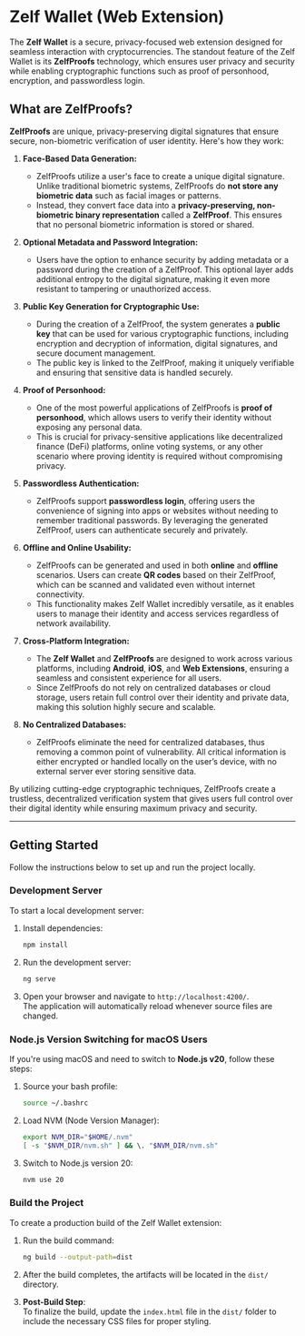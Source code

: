 # Zelf Wallet (Web Extension)

The **Zelf Wallet** is a secure, privacy-focused web extension designed for seamless interaction with cryptocurrencies. The standout feature of the Zelf Wallet is its **ZelfProofs** technology, which ensures user privacy and security while enabling cryptographic functions such as proof of personhood, encryption, and passwordless login.

## What are ZelfProofs?

**ZelfProofs** are unique, privacy-preserving digital signatures that ensure secure, non-biometric verification of user identity. Here's how they work:

1. **Face-Based Data Generation:**
   - ZelfProofs utilize a user's face to create a unique digital signature. Unlike traditional biometric systems, ZelfProofs do **not store any biometric data** such as facial images or patterns.
   - Instead, they convert face data into a **privacy-preserving, non-biometric binary representation** called a **ZelfProof**. This ensures that no personal biometric information is stored or shared.

2. **Optional Metadata and Password Integration:**
   - Users have the option to enhance security by adding metadata or a password during the creation of a ZelfProof. This optional layer adds additional entropy to the digital signature, making it even more resistant to tampering or unauthorized access.
  
3. **Public Key Generation for Cryptographic Use:**
   - During the creation of a ZelfProof, the system generates a **public key** that can be used for various cryptographic functions, including encryption and decryption of information, digital signatures, and secure document management.
   - The public key is linked to the ZelfProof, making it uniquely verifiable and ensuring that sensitive data is handled securely.

4. **Proof of Personhood:**
   - One of the most powerful applications of ZelfProofs is **proof of personhood**, which allows users to verify their identity without exposing any personal data.
   - This is crucial for privacy-sensitive applications like decentralized finance (DeFi) platforms, online voting systems, or any other scenario where proving identity is required without compromising privacy.

5. **Passwordless Authentication:**
   - ZelfProofs support **passwordless login**, offering users the convenience of signing into apps or websites without needing to remember traditional passwords. By leveraging the generated ZelfProof, users can authenticate securely and privately.

6. **Offline and Online Usability:**
   - ZelfProofs can be generated and used in both **online** and **offline** scenarios. Users can create **QR codes** based on their ZelfProof, which can be scanned and validated even without internet connectivity.
   - This functionality makes Zelf Wallet incredibly versatile, as it enables users to manage their identity and access services regardless of network availability.

7. **Cross-Platform Integration:**
   - The **Zelf Wallet** and **ZelfProofs** are designed to work across various platforms, including **Android**, **iOS**, and **Web Extensions**, ensuring a seamless and consistent experience for all users.
   - Since ZelfProofs do not rely on centralized databases or cloud storage, users retain full control over their identity and private data, making this solution highly secure and scalable.

8. **No Centralized Databases:**
   - ZelfProofs eliminate the need for centralized databases, thus removing a common point of vulnerability. All critical information is either encrypted or handled locally on the user’s device, with no external server ever storing sensitive data.

By utilizing cutting-edge cryptographic techniques, ZelfProofs create a trustless, decentralized verification system that gives users full control over their digital identity while ensuring maximum privacy and security.

---

## Getting Started

Follow the instructions below to set up and run the project locally.

### Development Server

To start a local development server:

1. Install dependencies:
    ```bash
    npm install
    ```

2. Run the development server:
    ```bash
    ng serve
    ```

3. Open your browser and navigate to `http://localhost:4200/`.  
   The application will automatically reload whenever source files are changed.

### Node.js Version Switching for macOS Users

If you're using macOS and need to switch to **Node.js v20**, follow these steps:

1. Source your bash profile:
    ```bash
    source ~/.bashrc
    ```

2. Load NVM (Node Version Manager):
    ```bash
    export NVM_DIR="$HOME/.nvm"
    [ -s "$NVM_DIR/nvm.sh" ] && \. "$NVM_DIR/nvm.sh"
    ```

3. Switch to Node.js version 20:
    ```bash
    nvm use 20
    ```

### Build the Project

To create a production build of the Zelf Wallet extension:

1. Run the build command:
    ```bash
    ng build --output-path=dist
    ```

2. After the build completes, the artifacts will be located in the `dist/` directory.

3. **Post-Build Step**:  
   To finalize the build, update the `index.html` file in the `dist/` folder to include the necessary CSS files for proper styling.
